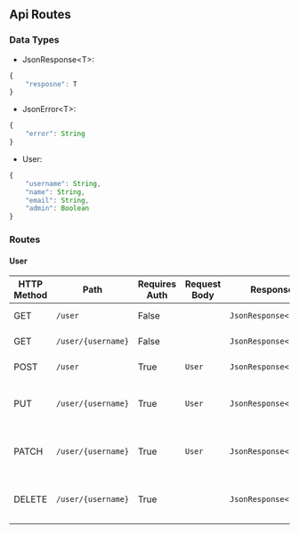 ## Api Routes

### Data Types

- JsonResponse\<T>: 
```js
{
    "resposne": T 
}
```

- JsonError\<T>:
```js
{
    "error": String
}
```

- User:
```js
{
    "username": String,
    "name": String,
    "email": String,
    "admin": Boolean
}
```

### Routes

#### User

| HTTP Method   |  Path                 | Requires Auth | Request Body  |  Response Body                | Description                           |
--------------- | --------------------- | ------------- | ------------- | ----------------------------- | ------------------------------------- |
| GET           | `/user`               | False         |               | `JsonResponse<List<User>>`    | Get all users                         |
| GET           | `/user/{username}`    | False         |               | `JsonResponse<List<User>>`    | Get user by username                  |
| POST          | `/user`               | True          | `User`		| `JsonResponse<List<User>>`    | Create a new user 					|
| PUT           | `/user/{username}`    | True          | `User`		| `JsonResponse<List<User>>`    | Replace an existing user by username	|
| PATCH         | `/user/{username}`    | True          | `User`		| `JsonResponse<List<User>>`    | Modify an existing user by username 	|
| DELETE        | `/user/{username}`    | True          |               | `JsonResponse<List<User>>`    | Delete an existing user by username 	|
